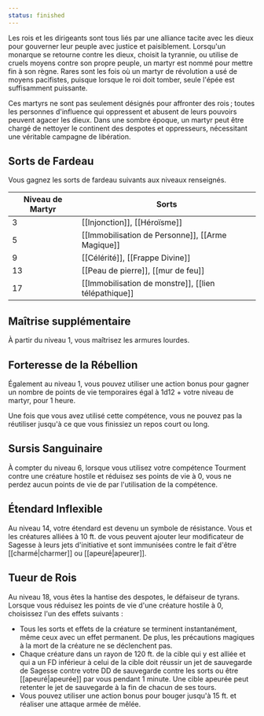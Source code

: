```yaml
---
status: finished
---
```

Les rois et les dirigeants sont tous liés par une alliance tacite avec les dieux pour gouverner leur peuple avec justice et paisiblement. Lorsqu'un monarque se retourne contre les dieux, choisit la tyrannie, ou utilise de cruels moyens contre son propre peuple, un martyr est nommé pour mettre fin à son règne. Rares sont les fois où un martyr de révolution a usé de moyens pacifistes, puisque lorsque le roi doit tomber, seule l'épée est suffisamment puissante.

Ces martyrs ne sont pas seulement désignés pour affronter des rois ; toutes les personnes d'influence qui oppressent et abusent de leurs pouvoirs peuvent agacer les dieux. Dans une sombre époque, un martyr peut être chargé de nettoyer le continent des despotes et oppresseurs, nécessitant une véritable campagne de libération.

## Sorts de Fardeau

Vous gagnez les sorts de fardeau suivants aux niveaux renseignés. 

| Niveau de Martyr | Sorts                                                |
| ---------------- | ---------------------------------------------------- |
| 3                | [[Injonction]], [[Héroïsme]]                         |
| 5                | [[Immobilisation de Personne]], [[Arme Magique]]     |
| 9                | [[Célérité]], [[Frappe Divine]]                      |
| 13               | [[Peau de pierre]], [[mur de feu]]                   |
| 17               | [[Immobilisation de monstre]], [[lien télépathique]] |

## Maîtrise supplémentaire

À partir du niveau 1, vous maîtrisez les armures lourdes.

## Forteresse de la Rébellion

Également au niveau 1, vous pouvez utiliser une action bonus pour gagner un nombre de points de vie temporaires égal à 1d12 + votre niveau de martyr, pour 1 heure.

Une fois que vous avez utilisé cette compétence, vous ne pouvez pas la réutiliser jusqu'à ce que vous finissiez un repos court ou long.

## Sursis Sanguinaire

À compter du niveau 6, lorsque vous utilisez votre compétence Tourment contre une créature hostile et réduisez ses points de vie à 0, vous ne perdez aucun points de vie de par l'utilisation de la compétence.

## Étendard Inflexible

Au niveau 14, votre étendard est devenu un symbole de résistance. Vous et les créatures alliées à 10 ft. de vous peuvent ajouter leur modificateur de Sagesse à leurs jets d'initiative et sont immunisées contre le fait d'être [[charmé|charmer]] ou [[apeuré|apeurer]].

## Tueur de Rois

Au niveau 18, vous êtes la hantise des despotes, le défaiseur de tyrans. Lorsque vous réduisez les points de vie d'une créature hostile à 0, choisissez l'un des effets suivants :

 - Tous les sorts et effets de la créature se terminent instantanément, même ceux avec un effet permanent. De plus, les précautions magiques à la mort de la créature ne se déclenchent pas.
 - Chaque créature dans un rayon de 120 ft. de la cible qui y est alliée et qui a un FD inférieur à celui de la cible doit réussir un jet de sauvegarde de Sagesse contre votre DD de sauvegarde contre les sorts ou être [[apeuré|apeurée]] par vous pendant 1 minute. Une cible apeurée peut retenter le jet de sauvegarde à la fin de chacun de ses tours.
 - Vous pouvez utiliser une action bonus pour bouger jusqu'à 15 ft. et réaliser une attaque armée de mêlée.
